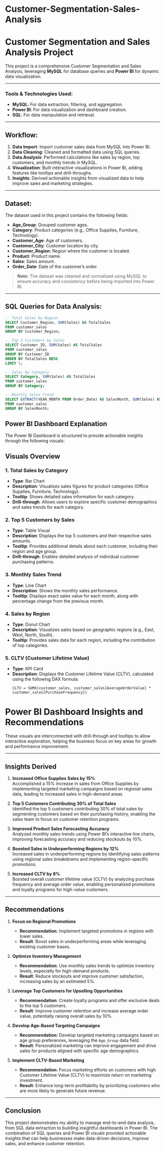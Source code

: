 # Customer-Segmentation-Sales-Analysis
# Customer Segmentation and Sales Analysis Project

This project is a comprehensive Customer Segmentation and Sales Analysis, leveraging **MySQL** for database queries and **Power BI** for dynamic data visualization.

---

### Tools & Technologies Used:
- **MySQL**: For data extraction, filtering, and aggregation.
- **Power BI**: For data visualization and dashboard creation.
- **SQL**: For data manipulation and retrieval.

---

## Workflow:

1. **Data Import**: Import customer sales data from MySQL into Power BI.
2. **Data Cleaning**: Cleaned and formatted data using SQL queries.
3. **Data Analysis**: Performed calculations like sales by region, top customers, and monthly trends in MySQL.
4. **Visualization**: Built interactive visualizations in Power BI, adding features like tooltips and drill-throughs.
5. **Insights**: Derived actionable insights from visualized data to help improve sales and marketing strategies.

---

## Dataset:

The dataset used in this project contains the following fields:

- **Age_Group**: Grouped customer ages.
- **Category**: Product categories (e.g., Office Supplies, Furniture, Technology).
- **Customer_Age**: Age of customers.
- **Customer_City**: Customer location by city.
- **Customer_Region**: Region where the customer is located.
- **Product**: Product name.
- **Sales**: Sales amount.
- **Order_Date**: Date of the customer’s order.

> **Note**: The dataset was cleaned and normalized using MySQL to ensure accuracy and consistency before being imported into Power BI.

---

## SQL Queries for Data Analysis:

```sql
-- Total Sales by Region
SELECT Customer_Region, SUM(Sales) AS TotalSales 
FROM customer_sales 
GROUP BY Customer_Region;

-- Top 5 Customers by Sales
SELECT Customer_ID, SUM(Sales) AS TotalSales 
FROM customer_sales 
GROUP BY Customer_ID 
ORDER BY TotalSales DESC 
LIMIT 5;

-- Sales by Category
SELECT Category, SUM(Sales) AS TotalSales 
FROM customer_sales 
GROUP BY Category;

-- Monthly Sales Trend
SELECT EXTRACT(YEAR_MONTH FROM Order_Date) AS SalesMonth, SUM(Sales) AS TotalSales 
FROM customer_sales 
GROUP BY SalesMonth;

```
## Power BI Dashboard Explanation

The Power BI Dashboard is structured to provide actionable insights through the following visuals:

## Visuals Overview

### 1. Total Sales by Category
- **Type**: Bar Chart  
- **Description**: Visualizes sales figures for product categories (Office Supplies, Furniture, Technology).  
- **Tooltip**: Shows detailed sales information for each category.  
- **Drill-through**: Allows users to explore specific customer demographics and sales trends for each category.

### 2. Top 5 Customers by Sales
- **Type**: Table Visual  
- **Description**: Displays the top 5 customers and their respective sales amounts.  
- **Tooltip**: Provides additional details about each customer, including their region and age group.  
- **Drill-through**: Enables detailed analysis of individual customer purchasing patterns.

### 3. Monthly Sales Trend
- **Type**: Line Chart  
- **Description**: Shows the monthly sales performance.  
- **Tooltip**: Displays exact sales value for each month, along with percentage change from the previous month.

### 4. Sales by Region
- **Type**: Donut Chart  
- **Description**: Visualizes sales based on geographic regions (e.g., East, West, North, South).  
- **Tooltip**: Provides sales data for each region, including the contribution of top categories.

### 5. CLTV (Customer Lifetime Value)
- **Type**: KPI Card  
- **Description**: Displays the Customer Lifetime Value (CLTV), calculated using the following DAX formula:
  ```DAX
  CLTV = SUMX(customer_sales, customer_sales[AverageOrderValue] * customer_sales[PurchaseFrequency])

# Power BI Dashboard Insights and Recommendations

These visuals are interconnected with drill-through and tooltips to allow interactive exploration, helping the business focus on key areas for growth and performance improvement.

---

## Insights Derived

1. **Increased Office Supplies Sales by 15%**  
   Accomplished a 15% increase in sales from Office Supplies by implementing targeted marketing campaigns based on regional sales data, leading to increased sales in high-demand areas.

2. **Top 5 Customers Contributing 30% of Total Sales**  
   Identified the top 5 customers contributing 30% of total sales by segmenting customers based on their purchasing history, enabling the sales team to focus on customer retention programs.

3. **Improved Product Sales Forecasting Accuracy**  
   Analyzed monthly sales trends using Power BI’s interactive line charts, improving forecasting accuracy and reducing stockouts by 10%.

4. **Boosted Sales in Underperforming Regions by 12%**  
   Increased sales in underperforming regions by identifying sales patterns using regional sales breakdowns and implementing region-specific promotions.

5. **Increased CLTV by 8%**  
   Boosted overall customer lifetime value (CLTV) by analyzing purchase frequency and average order value, enabling personalized promotions and loyalty programs for high-value customers.

---

## Recommendations

1. **Focus on Regional Promotions**  
   - **Recommendation**: Implement targeted promotions in regions with lower sales.  
   - **Result**: Boost sales in underperforming areas while leveraging existing customer bases.

2. **Optimize Inventory Management**  
   - **Recommendation**: Use monthly sales trends to optimize inventory levels, especially for high-demand products.  
   - **Result**: Reduce stockouts and improve customer satisfaction, increasing sales by an estimated 5%.

3. **Leverage Top Customers for Upselling Opportunities**  
   - **Recommendation**: Create loyalty programs and offer exclusive deals to the top 5 customers.  
   - **Result**: Improve customer retention and increase average order value, potentially raising overall sales by 10%.

4. **Develop Age-Based Targeting Campaigns**  
   - **Recommendation**: Develop targeted marketing campaigns based on age group preferences, leveraging the `Age_Group` data field.  
   - **Result**: Personalized marketing can improve engagement and drive sales for products aligned with specific age demographics.

5. **Implement CLTV-Based Marketing**  
   - **Recommendation**: Focus marketing efforts on customers with high Customer Lifetime Value (CLTV) to maximize return on marketing investment.  
   - **Result**: Enhance long-term profitability by prioritizing customers who are more likely to generate future revenue.

---

## Conclusion

This project demonstrates my ability to manage end-to-end data analysis, from SQL data extraction to building insightful dashboards in Power BI. The combination of SQL queries and Power BI visuals provided actionable insights that can help businesses make data-driven decisions, improve sales, and enhance customer retention.
